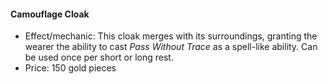 #### Camouflage Cloak

- Effect/mechanic: This cloak merges with its surroundings, granting the wearer the ability to cast _Pass Without Trace_ as a spell-like ability. Can be used once per short or long rest.
- Price: 150 gold pieces
